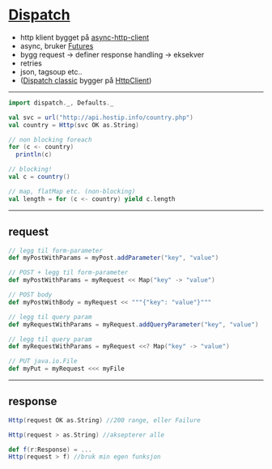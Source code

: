 # [Dispatch](http://dispatch.databinder.net/Dispatch.html)
* http klient bygget på [async-http-client](https://github.com/AsyncHttpClient/async-http-client)
* async, bruker [Futures](http://docs.scala-lang.org/overviews/core/futures.html)
* bygg request -> definer response handling -> eksekver
* retries
* json, tagsoup etc..
* ([Dispatch classic](http://dispatch-classic.databinder.net/Dispatch.html) bygger på [HttpClient](http://hc.apache.org/httpcomponents-client/))

---

```scala
import dispatch._, Defaults._

val svc = url("http://api.hostip.info/country.php")
val country = Http(svc OK as.String)

// non blocking foreach
for (c <- country)
  println(c)

// blocking!
val c = country()

// map, flatMap etc. (non-blocking)
val length = for (c <- country) yield c.length
```

---

## request
```scala
// legg til form-parameter
def myPostWithParams = myPost.addParameter("key", "value")

// POST + legg til form-parameter
def myPostWithParams = myRequest << Map("key" -> "value")

// POST body
def myPostWithBody = myRequest << """{"key": "value"}"""

// legg til query param
def myRequestWithParams = myRequest.addQueryParameter("key", "value")

// legg til query param
def myRequestWithParams = myRequest <<? Map("key" -> "value")

// PUT java.io.File
def myPut = myRequest <<< myFile
```

---

## response

```scala
Http(request OK as.String) //200 range, eller Failure

Http(request > as.String) //aksepterer alle

def f(r:Response) = ...
Http(request > f) //bruk min egen funksjon
```
